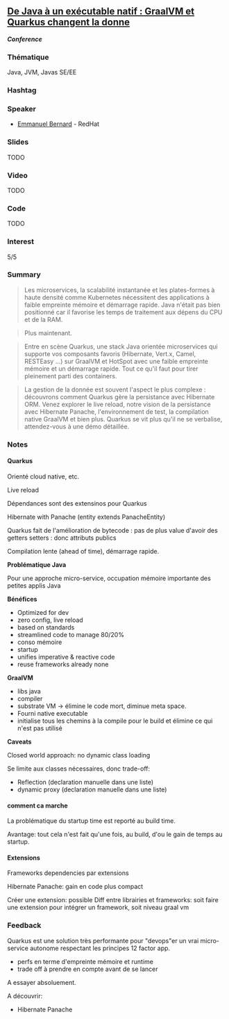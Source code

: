## [De Java à un exécutable natif : GraalVM et Quarkus changent la donne](https://cfp.devoxx.fr/2019/talk/WUY-7299/De_Java_a_un_executable_natif_:_GraalVM_et_Quarkus_changent_la_donne)
**_Conference_**

### Thématique

Java, JVM, Javas SE/EE

### Hashtag

### Speaker

* [Emmanuel Bernard](https://www.twitter.com/@emmanuelbernard) - RedHat

### Slides

TODO

### Video

TODO

### Code

TODO

### Interest

5/5

### Summary

> Les microservices, la scalabilité instantanée et les plates-formes à haute densité comme Kubernetes nécessitent des applications à faible empreinte mémoire et démarrage rapide. Java n'était pas bien positionné car il favorise les temps de traitement aux dépens du CPU et de la RAM.
  
> Plus maintenant.
  
> Entre en scène Quarkus, une stack Java orientée microservices qui supporte vos composants favoris (Hibernate, Vert.x, Camel, RESTEasy ...) sur GraalVM et HotSpot avec une faible empreinte mémoire et un démarrage rapide. Tout ce qu'il faut pour tirer pleinement parti des containers.
  
> La gestion de la donnée est souvent l'aspect le plus complexe : découvrons comment Quarkus gère la persistance avec Hibernate ORM. Venez explorer le live reload, notre vision de la persistance avec Hibernate Panache, l'environnement de test, la compilation native GraalVM et bien plus. Quarkus se vit plus qu'il ne se verbalise, attendez-vous à une démo détaillée.

### Notes

#### Quarkus

Orienté cloud native, etc.

Live reload

Dépendances sont des extensinos pour Quarkus

Hibernate with Panache (entity extends PanacheEntity)

Quarkus fait de l'amélioration de bytecode : pas de plus value d'avoir des getters setters : donc attributs publics

Compilation lente (ahead of time), démarrage rapide.

**Problématique Java**

Pour une approche micro-service, occupation mémoire importante des petites applis Java

**Bénéfices**

- Optimized for dev
- zero config, live reload
- based on standards
- streamlined code to manage 80/20%
- conso mémoire
- startup
- unifies imperative & reactive code
- reuse frameworks already none

**GraalVM**

- libs java
- compiler
- substrate VM -> élimine le code mort, diminue meta space.
- Fourni native executable
- initialise tous les chemins à la compile pour le build et élimine ce qui n'est pas utilisé

**Caveats**

Closed world approach: no dynamic class loading

Se limite aux classes nécessaires, donc trade-off:
- Reflection (declaration manuelle dans une liste)
- dynamic proxy (declaration manuelle dans une liste)

#### comment ca marche

La problématique du startup time est reporté au build time.

Avantage: tout cela n'est fait qu'une fois, au build, d'ou le gain de temps au startup.

#### Extensions

Frameworks dependencies par extensions

Hibernate Panache: gain en code plus compact

Créer une extension: possible
Diff entre librairies et frameworks: soit faire une extension pour intégrer un framework, soit niveau graal vm 

### Feedback

Quarkus est une solution très performante pour "devops"er un vrai micro-service autonome respectant les principes 12 factor app.
- perfs en terme d'empreinte mémoire et runtime
- trade off à prendre en compte avant de se lancer

A essayer absoluement.

A découvrir:
- Hibernate Panache
